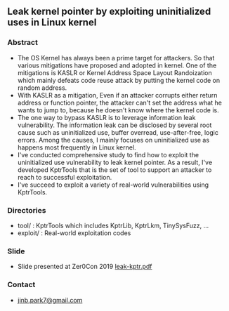 ## Leak kernel pointer by exploiting uninitialized uses in Linux kernel

### Abstract

- The OS Kernel has always been a prime target for attackers.
  So that various mitigations have proposed and adopted in kernel.
  One of the mitigations is KASLR or Kernel Address Space Layout Randoization
  which mainly defeats code reuse attack by putting the kernel code on random address.
- With KASLR as a mitigation, Even if an attacker corrupts either return address or function pointer,
  the attacker can't set the address what he wants to jump to, because he doesn't know where the kernel code is.
- The one way to bypass KASLR is to leverage information leak vulnerability.
  The information leak can be disclosed by several root cause such as uninitialized use, buffer overread,
  use-after-free, logic errors. Among the causes, I mainly focuses on uninitialized use as happens most frequently in Linux kernel.
- I've conducted comprehensive study to find how to exploit the uninitialized use vulnerability to leak kernel pointer. As a result, I've developed KptrTools that is the set of tool to support an attacker to reach to successful exploitation.
- I've succeed to exploit a variety of real-world vulnerabilities using KptrTools.

### Directories

- tool/ :  KptrTools which includes KptrLib, KptrLkm, TinySysFuzz, ...
- exploit/ :  Real-world exploitation codes

### Slide

- Slide presented at Zer0Con 2019 [leak-kptr.pdf](https://jinb-park.github.io/archives/leak-kptr.pdf)

### Contact

- jinb.park7@gmail.com

